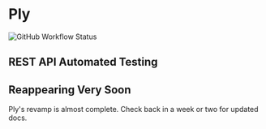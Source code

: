 # Ply
![GitHub Workflow Status](https://img.shields.io/github/workflow/status/ply-ct/ply/ply%20ci)

## REST API Automated Testing

## Reappearing Very Soon
Ply's revamp is almost complete.  Check back in a week or two for updated docs.


